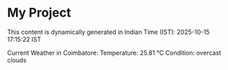 # My Project

This content is dynamically generated in Indian Time (IST): 2025-10-15 17:15:22 IST


Current Weather in Coimbatore:
Temperature: 25.81 °C
Condition: overcast clouds
